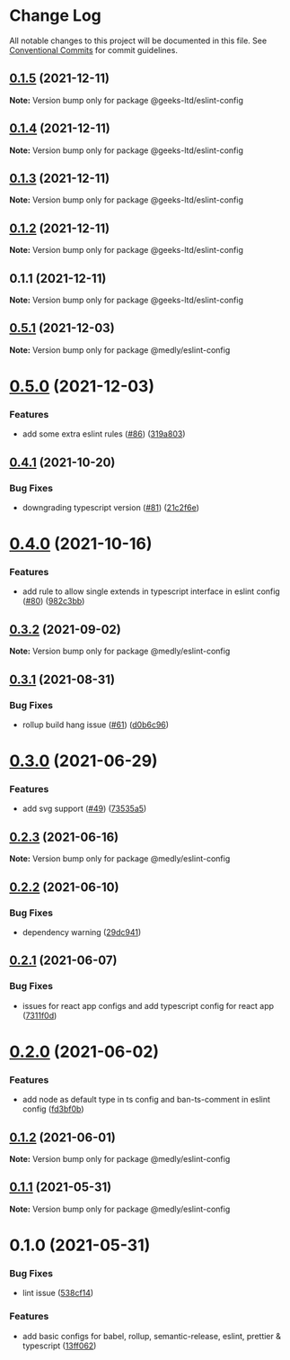 # Change Log

All notable changes to this project will be documented in this file.
See [Conventional Commits](https://conventionalcommits.org) for commit guidelines.

## [0.1.5](https://github.com/atir-naveed-geeksltd/react-config/compare/@geeks-ltd/eslint-config@0.1.4...@geeks-ltd/eslint-config@0.1.5) (2021-12-11)

**Note:** Version bump only for package @geeks-ltd/eslint-config





## [0.1.4](https://github.com/atir-naveed-geeksltd/react-config/compare/@geeks-ltd/eslint-config@0.1.3...@geeks-ltd/eslint-config@0.1.4) (2021-12-11)

**Note:** Version bump only for package @geeks-ltd/eslint-config





## [0.1.3](https://github.com/atir-naveed-geeksltd/react-config/compare/@geeks-ltd/eslint-config@0.1.2...@geeks-ltd/eslint-config@0.1.3) (2021-12-11)

**Note:** Version bump only for package @geeks-ltd/eslint-config





## [0.1.2](https://github.com/atir-naveed-geeksltd/react-config/compare/@geeks-ltd/eslint-config@0.1.1...@geeks-ltd/eslint-config@0.1.2) (2021-12-11)

**Note:** Version bump only for package @geeks-ltd/eslint-config





## 0.1.1 (2021-12-11)

**Note:** Version bump only for package @geeks-ltd/eslint-config






## [0.5.1](https://github.com/medly/configs/compare/@medly/eslint-config@0.5.0...@medly/eslint-config@0.5.1) (2021-12-03)

**Note:** Version bump only for package @medly/eslint-config





# [0.5.0](https://github.com/medly/configs/compare/@medly/eslint-config@0.4.1...@medly/eslint-config@0.5.0) (2021-12-03)


### Features

* add some extra eslint rules ([#86](https://github.com/medly/configs/issues/86)) ([319a803](https://github.com/medly/configs/commit/319a8033319c8b63634659363de0f8eb473b92fc))





## [0.4.1](https://github.com/medly/configs/compare/@medly/eslint-config@0.4.0...@medly/eslint-config@0.4.1) (2021-10-20)


### Bug Fixes

* downgrading typescript version ([#81](https://github.com/medly/configs/issues/81)) ([21c2f6e](https://github.com/medly/configs/commit/21c2f6e646032a46b1c8546cf10156c836cea5f6))





# [0.4.0](https://github.com/medly/configs/compare/@medly/eslint-config@0.3.2...@medly/eslint-config@0.4.0) (2021-10-16)


### Features

* add rule to allow single extends in typescript interface in eslint config ([#80](https://github.com/medly/configs/issues/80)) ([982c3bb](https://github.com/medly/configs/commit/982c3bbf467a974740f4265e2de014168ce49f41))





## [0.3.2](https://github.com/medly/configs/compare/@medly/eslint-config@0.3.1...@medly/eslint-config@0.3.2) (2021-09-02)

**Note:** Version bump only for package @medly/eslint-config





## [0.3.1](https://github.com/medly/configs/compare/@medly/eslint-config@0.3.0...@medly/eslint-config@0.3.1) (2021-08-31)


### Bug Fixes

* rollup build hang issue ([#61](https://github.com/medly/configs/issues/61)) ([d0b6c96](https://github.com/medly/configs/commit/d0b6c968396f5c293839b6aabf780ccffbd45cab))





# [0.3.0](https://github.com/medly/configs/compare/@medly/eslint-config@0.2.3...@medly/eslint-config@0.3.0) (2021-06-29)


### Features

* add svg support ([#49](https://github.com/medly/configs/issues/49)) ([73535a5](https://github.com/medly/configs/commit/73535a57bcbadf9da59be2dde76efab74d7f02db))





## [0.2.3](https://github.com/medly/configs/compare/@medly/eslint-config@0.2.2...@medly/eslint-config@0.2.3) (2021-06-16)

**Note:** Version bump only for package @medly/eslint-config





## [0.2.2](https://github.com/medly/configs/compare/@medly/eslint-config@0.2.1...@medly/eslint-config@0.2.2) (2021-06-10)


### Bug Fixes

* dependency warning ([29dc941](https://github.com/medly/configs/commit/29dc9416844032c6d3680fdbecaa3054af4f31f5))





## [0.2.1](https://github.com/medly/configs/compare/@medly/eslint-config@0.2.0...@medly/eslint-config@0.2.1) (2021-06-07)


### Bug Fixes

* issues for react app configs and add typescript config for react app ([7311f0d](https://github.com/medly/configs/commit/7311f0d210dfd264757b97375e504cc6c097074b))





# [0.2.0](https://github.com/medly/configs/compare/@medly/eslint-config@0.1.2...@medly/eslint-config@0.2.0) (2021-06-02)


### Features

* add node as default type in ts config and ban-ts-comment in eslint config ([fd3bf0b](https://github.com/medly/configs/commit/fd3bf0b9dbc71e4bc9bbe7e1e4cdff13e3371bb3))





## [0.1.2](https://github.com/medly/configs/compare/@medly/eslint-config@0.1.1...@medly/eslint-config@0.1.2) (2021-06-01)

**Note:** Version bump only for package @medly/eslint-config





## [0.1.1](https://github.com/medly/configs/compare/@medly/eslint-config@0.1.0...@medly/eslint-config@0.1.1) (2021-05-31)

**Note:** Version bump only for package @medly/eslint-config





# 0.1.0 (2021-05-31)


### Bug Fixes

* lint issue ([538cf14](https://github.com/medly/configs/commit/538cf1405ec1c76de412ed3378809afdbc28c45e))


### Features

* add basic configs for babel, rollup, semantic-release, eslint, prettier & typescript ([13ff062](https://github.com/medly/configs/commit/13ff0623177c58378914d01031328d71504653af))
